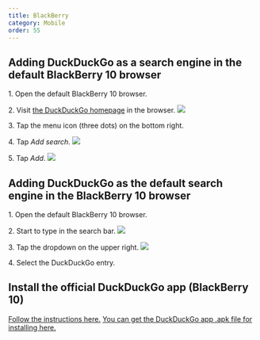 ```yaml
---
title: BlackBerry
category: Mobile
order: 55
---
```

<html><body><h2>Adding DuckDuckGo as a search engine in the default BlackBerry 10 browser</h2>&#xD;
&#xD;
<p>&#xD;
1. Open the default BlackBerry 10 browser.&#xD;
</p>&#xD;
&#xD;
<p>&#xD;
2. Visit <a href="https://duckduckgo.com/">the DuckDuckGo homepage</a> in the browser.&#xD;
<img src="/edition-jekyll-template/images/bf17341a87e1a2ecb80a73a0c3458d20.png"></p>&#xD;
&#xD;
<p>&#xD;
3. Tap the menu icon (three dots) on the bottom right.&#xD;
</p>&#xD;
&#xD;
<p>&#xD;
4. Tap <em>Add search</em>.&#xD;
<img src="/edition-jekyll-template/images/0a8818338bf0a5b92a3637593162bfcf.png"></p>&#xD;
&#xD;
<p>&#xD;
5. Tap <em>Add</em>.&#xD;
<img src="/edition-jekyll-template/images/09b6f2a526cc565be3c8bbb2f4f0f548.png"></p>&#xD;
&#xD;
<h2>Adding DuckDuckGo as the default search engine in the BlackBerry 10 browser</h2>&#xD;
&#xD;
<p>&#xD;
1. Open the default BlackBerry 10 browser.&#xD;
</p>&#xD;
&#xD;
<p>&#xD;
2. Start to type in the search bar.&#xD;
<img src="/edition-jekyll-template/images/d439571dc1eeaede9b78af0a35088128.png"></p>&#xD;
&#xD;
<p>&#xD;
3. Tap the dropdown on the upper right.&#xD;
<img src="/edition-jekyll-template/images/893d9ecb975b5062c69751bb1518a155.png"></p>&#xD;
&#xD;
<p>&#xD;
4. Select the DuckDuckGo entry.&#xD;
</p>&#xD;
&#xD;
<h2>Install the official DuckDuckGo app (BlackBerry 10)</h2>&#xD;
&#xD;
<a href="http://crackberry.com/how-install-android-app-apk-blackberry">Follow the instructions here.</a> <a href="http://duckduckgo.com/app/android.apk">You can get the DuckDuckGo app .apk file for installing here.</a></body></html>